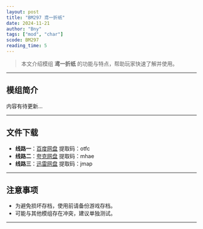 ```yaml
---
layout: post
title: "BM297 鸢一折纸"
date: 2024-11-21
author: "Bny"
tags: ["mod", "char"]
scode: BM297
reading_time: 5
---
```


> 本文介绍模组 **鸢一折纸** 的功能与特点，帮助玩家快速了解并使用。

---

## 模组简介

内容有待更新...

---


## 文件下载
- **线路一**：[百度网盘](https://pan.baidu.com/s/1UhcbzAPVeR9Qk5OQDacxIg?pwd=otfc)  提取码：otfc  
- **线路二**：[夸克网盘](https://pan.quark.cn/s/b03a59b6b0fc?pwd=mhae)  提取码：mhae  
- **线路三**：[迅雷网盘](https://pan.xunlei.com/s/VOCCbSmRwSKMxXDUOvjC-SQwA1?pwd=jmap)  提取码：jmap  

---

## 注意事项
- 为避免损坏存档，使用前请备份游戏存档。
- 可能与其他模组存在冲突，建议单独测试。

---

